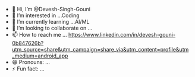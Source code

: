 - 👋 Hi, I’m @Devesh-Singh-Gouni
- 👀 I’m interested in ...Coding   
- 🌱 I’m currently learning ...AI/ML
- 💞️ I’m looking to collaborate on ...
- 📫 How to reach me ... https://www.linkedin.com/in/devesh-gouni-0b847626b?utm_source=share&utm_campaign=share_via&utm_content=profile&utm_medium=android_app
- 😄 Pronouns: ...
- ⚡ Fun fact: ...

<!---
Devesh-Singh-Gouni/Devesh-Singh-Gouni is a ✨ special ✨ repository because its `README.md` (this file) appears on your GitHub profile.
You can click the Preview link to take a look at your changes.
--->
